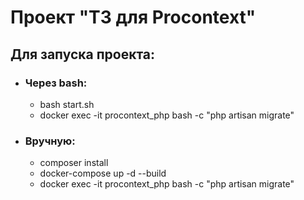 # Проект "ТЗ для Procontext"

## Для запуска проекта: 
- ### Через  bash:
    - bash start.sh
    - docker exec -it procontext_php bash -c "php artisan migrate"

- ### Вручную:
    - composer install
    - docker-compose up -d --build
    - docker exec -it procontext_php bash -c "php artisan migrate"
